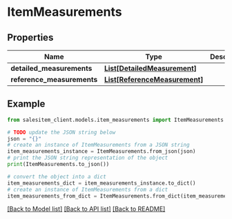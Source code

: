 # ItemMeasurements


## Properties

Name | Type | Description | Notes
------------ | ------------- | ------------- | -------------
**detailed_measurements** | [**List[DetailedMeasurement]**](DetailedMeasurement.md) |  | [optional] 
**reference_measurements** | [**List[ReferenceMeasurement]**](ReferenceMeasurement.md) |  | [optional] 

## Example

```python
from salesitem_client.models.item_measurements import ItemMeasurements

# TODO update the JSON string below
json = "{}"
# create an instance of ItemMeasurements from a JSON string
item_measurements_instance = ItemMeasurements.from_json(json)
# print the JSON string representation of the object
print(ItemMeasurements.to_json())

# convert the object into a dict
item_measurements_dict = item_measurements_instance.to_dict()
# create an instance of ItemMeasurements from a dict
item_measurements_from_dict = ItemMeasurements.from_dict(item_measurements_dict)
```
[[Back to Model list]](../README.md#documentation-for-models) [[Back to API list]](../README.md#documentation-for-api-endpoints) [[Back to README]](../README.md)


